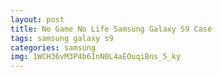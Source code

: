 ```yaml
---
layout: post
title: No Game No Life Samsung Galaxy S9 Case
tags: samsung galaxy s9
categories: samsung
img: 1WCH36vM3P4b6InN0L4aEOuqiBns_5_ky
---
```

